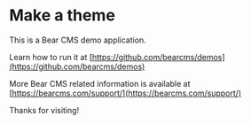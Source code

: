 # Make a theme

This is a Bear CMS demo application.

Learn how to run it at [https://github.com/bearcms/demos](https://github.com/bearcms/demos)

More Bear CMS related information is available at [https://bearcms.com/support/](https://bearcms.com/support/)

Thanks for visiting!